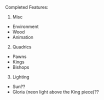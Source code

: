 Completed Features:
1. Misc
- Environment
- Wood 
- Animation
2. Quadrics
- Pawns
- Kings
- Bishops
3. Lighting
- Sun??
- Gloria (neon light above the King piece)??